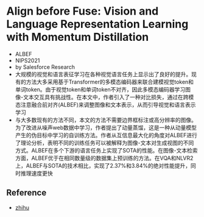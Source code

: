 # Align before Fuse: Vision and Language Representation Learning with Momentum Distillation

- ALBEF
- NIPS2021
- by Salesforce Research
- 大规模的视觉和语言表征学习在各种视觉语言任务上显示出了良好的提升。现有的方法大多采用基于Transformer的多模态编码器来联合建模视觉token和单词token。由于视觉token和单词token不对齐，因此多模态编码器学习图像-文本交互具有挑战性。在本文中，作者引入了一种对比损失，通过在跨模态注意融合前对齐(ALBEF)来调整图像和文本表示，从而引导视觉和语言表示学习
- 与大多数现有的方法不同，本文的方法不需要边界框标注或高分辨率的图像。为了改进从噪声web数据中学习，作者提出了动量蒸馏，这是一种从动量模型产生的伪目标中学习的自训练方法。作者从互信息最大化的角度对ALBEF进行了理论分析，表明不同的训练任务可以被解释为图像-文本对生成视图的不同方式。ALBEF在多个下游的语言任务上实现了SOTA的性能。在图像-文本检索方面，ALBEF优于在相同数量级的数据集上预训练的方法。在VQA和NLVR2上，ALBEF与SOTA的技术相比，实现了2.37%和3.84%的绝对性能提升，同时推理速度更快

## Reference
- [zhihu](https://zhuanlan.zhihu.com/p/437503638)